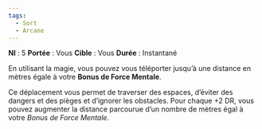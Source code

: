 ```yaml
---
tags:
  - Sort
  - Arcane
---
```

**NI** : 5
**Portée** : Vous
**Cible** : Vous
**Durée** : Instantané

En utilisant la magie, vous pouvez vous téléporter jusqu’à une distance en mètres égale à votre **Bonus de Force Mentale**. 

Ce déplacement vous permet de traverser des espaces, d’éviter des dangers et des pièges et d’ignorer les obstacles. Pour chaque +2 DR, vous pouvez augmenter la distance parcourue d’un nombre de mètres égal à votre *Bonus de Force Mentale*.